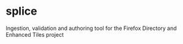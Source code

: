 splice
======

Ingestion, validation and authoring tool for the Firefox Directory and Enhanced
Tiles project
